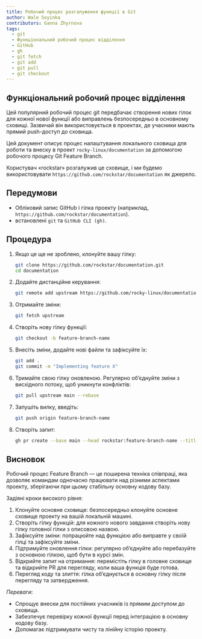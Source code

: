 ```yaml
---
title: Робочий процес розгалуження функції в Git
author: Wale Soyinka
contributors: Ganna Zhyrnova
tags:
  - git
  - Функціональний робочий процес відділення
  - GitHub
  - gh
  - git fetch
  - git add
  - git pull
  - git checkout
---
```


## Функціональний робочий процес відділення

Цей популярний робочий процес git передбачає створення нових гілок для кожної нової функції або виправлень безпосередньо в основному сховищі.
Зазвичай він використовується в проектах, де учасники мають прямий push-доступ до сховища.

Цей документ описує процес налаштування локального сховища для роботи та внеску в проект `rocky-linux/documentation` за допомогою робочого процесу Git Feature Branch.

Користувач «rockstar» розгалужив це сховище, і ми будемо використовувати `https://github.com/rockstar/documentation` як джерело.

## Передумови

- Обліковий запис GitHub і гілка проекту (наприклад, `https://github.com/rockstar/documentation`).
- встановлені `git` та `GitHub CLI (gh)`.

## Процедура

1. Якщо це ще не зроблено, клонуйте вашу гілку:

   ```bash
   git clone https://github.com/rockstar/documentation.git
   cd documentation
   ```

2. Додайте дистанційне керування:

   ```bash
   git remote add upstream https://github.com/rocky-linux/documentation.git
   ```

3. Отримайте зміни:

   ```bash
   git fetch upstream
   ```

4. Створіть нову гілку функції:

   ```bash
   git checkout -b feature-branch-name
   ```

5. Внесіть зміни, додайте нові файли та зафіксуйте їх:

   ```bash
   git add .
   git commit -m "Implementing feature X"
   ```

6. Тримайте свою гілку оновленою. Регулярно об’єднуйте зміни з висхідного потоку, щоб уникнути конфліктів:

   ```bash
   git pull upstream main --rebase
   ```

7. Запушіть вилку, введіть:

   ```bash
   git push origin feature-branch-name
   ```

8. Створіть запит:

   ```bash
   gh pr create --base main --head rockstar:feature-branch-name --title "New Feature X" --body "Long Description of the feature"
   ```

## Висновок

Робочий процес Feature Branch — це поширена техніка співпраці, яка дозволяє командам одночасно працювати над різними аспектами проекту, зберігаючи при цьому стабільну основну кодову базу.

Задіяні кроки високого рівня:

1. Клонуйте основне сховище: безпосередньо клонуйте основне сховище проекту на вашій локальній машині.
2. Створіть гілку функцій: для кожного нового завдання створіть нову гілку головної гілки з описовою назвою.
3. Зафіксуйте зміни: попрацюйте над функцією або виправте у своїй гілці та зафіксуйте зміни.
4. Підтримуйте оновлення гілки: регулярно об’єднуйте або перебазуйте з основною гілкою, щоб бути в курсі змін.
5. Відкрийте запит на отримання: перемістіть гілку в головне сховище та відкрийте PR для перегляду, коли ваша функція буде готова.
6. Перегляд коду та злиття: гілка об’єднується в основну гілку після перегляду та затвердження.

_Переваги_:

- Спрощує внески для постійних учасників із прямим доступом до сховища.
- Забезпечує перевірку кожної функції перед інтеграцією в основну кодову базу.
- Допомагає підтримувати чисту та лінійну історію проекту.

